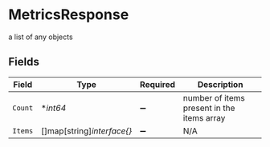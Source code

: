 # MetricsResponse

a list of any objects


## Fields

| Field                                      | Type                                       | Required                                   | Description                                |
| ------------------------------------------ | ------------------------------------------ | ------------------------------------------ | ------------------------------------------ |
| `Count`                                    | **int64*                                   | :heavy_minus_sign:                         | number of items present in the items array |
| `Items`                                    | []map[string]*interface{}*                 | :heavy_minus_sign:                         | N/A                                        |